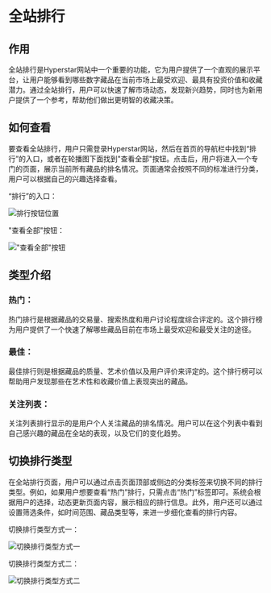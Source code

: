 # 全站排行

## 作用
全站排行是Hyperstar网站中一个重要的功能，它为用户提供了一个直观的展示平台，让用户能够看到哪些数字藏品在当前市场上最受欢迎、最具有投资价值和收藏潜力。通过全站排行，用户可以快速了解市场动态，发现新兴趋势，同时也为新用户提供了一个参考，帮助他们做出更明智的收藏决策。

## 如何查看
要查看全站排行，用户只需登录Hyperstar网站，然后在首页的导航栏中找到“排行”的入口，或者在轮播图下面找到"查看全部"按钮。点击后，用户将进入一个专门的页面，展示当前所有藏品的排名情况。页面通常会按照不同的标准进行分类，用户可以根据自己的兴趣选择查看。

“排行”的入口：

![排行按钮位置](https://hyper-star-1256277779.cos.ap-nanjing.myqcloud.com/avatar/b350c606d72f67ada829cab25d36937e.png)

"查看全部"按钮：

!["查看全部"按钮](https://hyper-star-1256277779.cos.ap-nanjing.myqcloud.com/avatar/a46ca198fb7fae5423ad06817774dbfa.png)

## 类型介绍

### 热门：
热门排行是根据藏品的交易量、搜索热度和用户讨论程度综合评定的。这个排行榜为用户提供了一个快速了解哪些藏品目前在市场上最受欢迎和最受关注的途径。

### 最佳：
最佳排行则是根据藏品的质量、艺术价值以及用户评价来评定的。这个排行榜可以帮助用户发现那些在艺术性和收藏价值上表现突出的藏品。

### 关注列表：
关注列表排行显示的是用户个人关注藏品的排名情况。用户可以在这个列表中看到自己感兴趣的藏品在全站的表现，以及它们的变化趋势。

## 切换排行类型
在全站排行页面，用户可以通过点击页面顶部或侧边的分类标签来切换不同的排行类型。例如，如果用户想要查看“热门”排行，只需点击“热门”标签即可。系统会根据用户的选择，动态更新页面内容，展示相应的排行信息。此外，用户还可以通过设置筛选条件，如时间范围、藏品类型等，来进一步细化查看的排行内容。

切换排行类型方式一：

![切换排行类型方式一](https://hyper-star-1256277779.cos.ap-nanjing.myqcloud.com/avatar/5de8a3d9ceb63200f337f8e9f357db35.png)

切换排行类型方式二：

![切换排行类型方式二](https://hyper-star-1256277779.cos.ap-nanjing.myqcloud.com/avatar/b1203c81755e05c84e180e91b56c3c1a.png)
